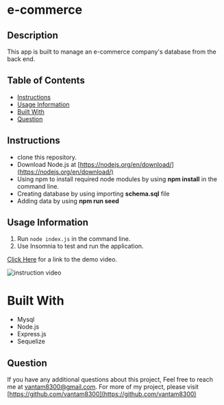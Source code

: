 # e-commerce

## Description 
This app is built to manage an e-commerce company's database from the back end.
## Table of Contents
- [Instructions](#instructions)
- [Usage Information](#usage-information)
- [Built With](#built-with)
- [Question](#question)
## Instructions
- clone this repository.
- Download Node.js at [https://nodejs.org/en/download/](https://nodejs.org/en/download/)
- Using npm to install required node modules by using **npm install** in the command line.
- Creating database by using importing **schema.sql** file
- Adding data by using **npm run seed**

## Usage Information
1) Run `node index.js` in the command line.
2) Use Insomnia to test and run the application.

[Click Here](https://drive.google.com/file/d/17UInxdkBiFgkcB4FkmZJWWX8DcHHtFDs/view) for a link to the demo video.

![instruction video](./public/images/instruction%20video.gif)

# Built With
- Mysql
- Node.js
- Express.js
- Sequelize

## Question
If you have any additional questions about this project, Feel free to reach me at [vantam8300@gmail.com](vantam8300@gmail.com).
For more of my project, please visit [https://github.com/vantam8300](https://github.com/vantam8300)